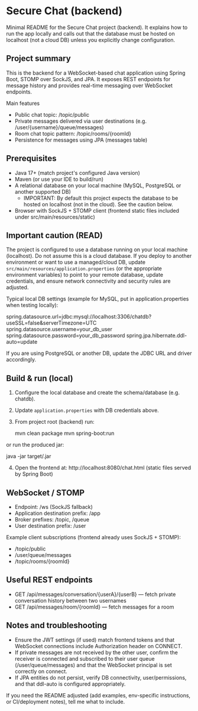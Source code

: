 # Secure Chat (backend)

Minimal README for the Secure Chat project (backend). It explains how to run the app locally and calls out that the database must be hosted on localhost (not a cloud DB) unless you explicitly change configuration.

## Project summary

This is the backend for a WebSocket-based chat application using Spring Boot, STOMP over SockJS, and JPA. It exposes REST endpoints for message history and provides real-time messaging over WebSocket endpoints.

Main features

- Public chat topic: /topic/public
- Private messages delivered via user destinations (e.g. /user/{username}/queue/messages)
- Room chat topic pattern: /topic/rooms/{roomId}
- Persistence for messages using JPA (messages table)

## Prerequisites

- Java 17+ (match project's configured Java version)
- Maven (or use your IDE to build/run)
- A relational database on your local machine (MySQL, PostgreSQL or another supported DB)
  - IMPORTANT: By default this project expects the database to be hosted on localhost (not in the cloud). See the caution below.
- Browser with SockJS + STOMP client (frontend static files included under src/main/resources/static)

## Important caution (READ)

The project is configured to use a database running on your local machine (localhost). Do not assume this is a cloud database. If you deploy to another environment or want to use a managed/cloud DB, update `src/main/resources/application.properties` (or the appropriate environment variables) to point to your remote database, update credentials, and ensure network connectivity and security rules are adjusted.

Typical local DB settings (example for MySQL, put in application.properties when testing locally):

spring.datasource.url=jdbc:mysql://localhost:3306/chatdb?useSSL=false&serverTimezone=UTC
spring.datasource.username=your_db_user
spring.datasource.password=your_db_password
spring.jpa.hibernate.ddl-auto=update

If you are using PostgreSQL or another DB, update the JDBC URL and driver accordingly.

## Build & run (local)

1. Configure the local database and create the schema/database (e.g. chatdb).
2. Update `application.properties` with DB credentials above.
3. From project root (backend) run:

   mvn clean package
   mvn spring-boot:run

or run the produced jar:

java -jar target/<artifact>.jar

4. Open the frontend at: http://localhost:8080/chat.html (static files served by Spring Boot)

## WebSocket / STOMP

- Endpoint: /ws (SockJS fallback)
- Application destination prefix: /app
- Broker prefixes: /topic, /queue
- User destination prefix: /user

Example client subscriptions (frontend already uses SockJS + STOMP):

- /topic/public
- /user/queue/messages
- /topic/rooms/{roomId}

## Useful REST endpoints

- GET /api/messages/conversation/{userA}/{userB} — fetch private conversation history between two usernames
- GET /api/messages/room/{roomId} — fetch messages for a room

## Notes and troubleshooting

- Ensure the JWT settings (if used) match frontend tokens and that WebSocket connections include Authorization header on CONNECT.
- If private messages are not received by the other user, confirm the receiver is connected and subscribed to their user queue (/user/queue/messages) and that the WebSocket principal is set correctly on connect.
- If JPA entities do not persist, verify DB connectivity, user/permissions, and that ddl-auto is configured appropriately.

If you need the README adjusted (add examples, env-specific instructions, or CI/deployment notes), tell me what to include.
